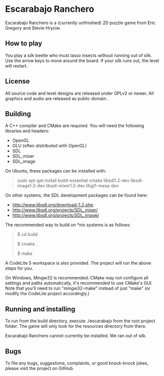 Escarabajo Ranchero
===================

Escarabajo Ranchero is a (currently unfinished) 2D puzzle game from Eric Gregory and Stevie Hryciw.  

How to play
-----------
You play a silk beetle who must lasso insects without running out of silk.  Use the arrow keys to move around the board.  If your silk runs out, the level will restart.

License
-------
All source code and level designs are released under GPLv2 or newer.  All graphics and audio are released as public domain.

Building
--------
A C++ compiler and CMake are required.  You will need the following libraries and headers:
* OpenGL
* GLU (often distributed with OpenGL)
* SDL
* SDL_mixer
* SDL_image

On Ubuntu, these packages can be installed with:
> sudo apt-get install build-essential cmake libsdl1.2-dev libsdl-image1.2-dev libsdl-mixer1.2-dev libgl1-mesa-dev

On other systems, the SDL development packages can be found here:
* http://www.libsdl.org/download-1.2.php
* http://www.libsdl.org/projects/SDL_mixer/
* http://www.libsdl.org/projects/SDL_image/

The recommended way to build on *nix systems is as follows:
> $ cd build
>
> $ cmake ..
>
> $ make

A CodeLite 5 workspace is also provided.  The project will run the above steps for you.

On Windows, Mingw32 is recommended.  CMake may not configure all settings and paths automatically, it's recommended to use CMake's GUI.
Note that you'll need to run "mingw32-make" instead of just "make" (or modify the CodeLite project accordingly.)


Running and installing
----------------------
To run from the build directory, execute ./escarabajo from the root project folder.  The game will only look for the resources directory from there.

Escarabajo Ranchero cannot currently be installed.  We ran out of silk.

Bugs
----
To file any bugs, suggestions, complaints, or good knock-knock jokes, please visit the project on GitHub.
